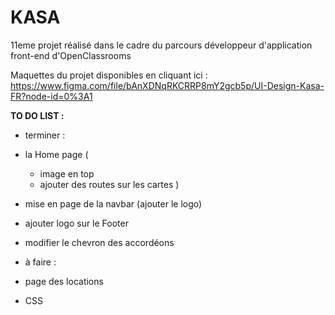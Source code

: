 # KASA

11eme projet réalisé dans le cadre du parcours développeur d'application front-end d'OpenClassrooms 

Maquettes du projet disponibles en cliquant ici : https://www.figma.com/file/bAnXDNqRKCRRP8mY2gcb5p/UI-Design-Kasa-FR?node-id=0%3A1 


**TO DO LIST :** 
- terminer :

- la Home page (
    - image en top 
    - ajouter des routes sur les cartes
)
- mise en page de la navbar (ajouter le logo)
- ajouter logo sur le Footer
- modifier le chevron des accordéons

- à faire : 

- page des locations
- CSS
